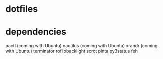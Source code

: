 # dotfiles

# dependencies
pactl       (coming with Ubuntu)
nautilus    (coming with Ubuntu)
xrandr      (coming with Ubuntu)
terminator
rofi
xbacklight
scrot
pinta
py3status
feh

